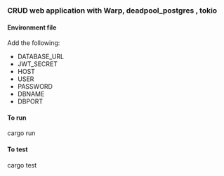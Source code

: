 ### CRUD web application with Warp, deadpool_postgres , tokio

#### Environment file 
Add the following:
* DATABASE_URL
* JWT_SECRET
* HOST
* USER
* PASSWORD
* DBNAME
* DBPORT

#### To run
cargo run 

#### To test
cargo test